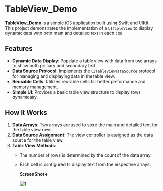 # TableView_Demo

**TableView_Demo** is a simple iOS application built using Swift and UIKit. This project demonstrates the implementation of a `UITableView` to display dynamic data with both main and detailed text in each cell.

## Features  
- **Dynamic Data Display**: Populate a table view with data from two arrays to show both primary and secondary text.  
- **Data Source Protocol**: Implements the `UITableViewDataSource` protocol for managing and displaying data in the table view.  
- **Reusable Cells**: Utilizes reusable cells for better performance and memory management.  
- **Simple UI**: Provides a basic table view structure to display rows dynamically.  

## How It Works  
1. **Data Arrays**: Two arrays are used to store the main and detailed text for the table view rows.  
2. **Data Source Assignment**: The view controller is assigned as the data source for the table view.  
3. **Table View Methods**:  
   - The number of rows is determined by the count of the data array.  
   - Each cell is configured to display text from the respective arrays.

     **ScreenShot->**
     
     ![1](https://github.com/user-attachments/assets/55b725ab-9f20-4296-ae42-9889df0c57e0)



